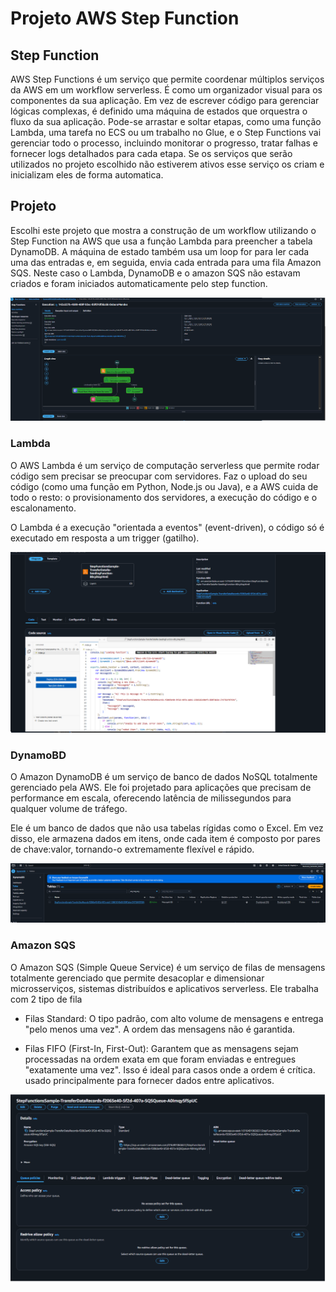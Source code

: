 # Projeto AWS Step Function

## Step Function
AWS Step Functions é um serviço que permite coordenar múltiplos serviços da AWS em um workflow serverless. É como um organizador visual para os componentes da sua aplicação. Em vez de escrever código para gerenciar lógicas complexas, é definido uma máquina de estados que orquestra o fluxo da sua aplicação. Pode-se arrastar e soltar etapas, como uma função Lambda, uma tarefa no ECS ou um trabalho no Glue, e o Step Functions vai gerenciar todo o processo, incluindo monitorar o progresso, tratar falhas e fornecer logs detalhados para cada etapa.
Se os serviços que serão utilizados no projeto escolhido não estiverem ativos esse serviço os criam e inicializam eles de forma automatica.

## Projeto
Escolhi este projeto que mostra a construção de um workflow utilizando o Step Function na AWS que usa a função Lambda para preencher a tabela DynamoDB. A máquina de estado também usa um loop for para ler cada uma das entradas e, em seguida, envia cada entrada para uma fila Amazon SQS.
Neste caso o Lambda, DynamoDB e o amazon SQS não estavam criados e foram iniciados automaticamente pelo step function. 

![Step Function](imagens/stepfunction.png)

### Lambda
O AWS Lambda é um serviço de computação serverless que permite rodar código sem precisar se preocupar com servidores. Faz o upload do seu código (como uma função em Python, Node.js ou Java), e a AWS cuida de todo o resto: o provisionamento dos servidores, a execução do código e o escalonamento.

O Lambda é a execução "orientada a eventos" (event-driven), o código só é executado em resposta a um trigger (gatilho).

![Lambda Criado pela step Function](imagens/lambda.png)

### DynamoBD 
O Amazon DynamoDB é um serviço de banco de dados NoSQL totalmente gerenciado pela AWS. Ele foi projetado para aplicações que precisam de performance em escala, oferecendo latência de milissegundos para qualquer volume de tráfego.

Ele é um banco de dados que não usa tabelas rígidas como o Excel. Em vez disso, ele armazena dados em itens, onde cada item é composto por pares de chave:valor, tornando-o extremamente flexível e rápido.

![Banco de Dados dynamoDB](imagens/dnamoDB.png)

### Amazon SQS
O Amazon SQS (Simple Queue Service) é um serviço de filas de mensagens totalmente gerenciado que permite desacoplar e dimensionar microsserviços, sistemas distribuídos e aplicativos serverless. Ele trabalha com 2 tipo de fila
* Filas Standard: O tipo padrão, com alto volume de mensagens e entrega "pelo menos uma vez". A ordem das mensagens não é garantida.

* Filas FIFO (First-In, First-Out): Garantem que as mensagens sejam processadas na ordem exata em que foram enviadas e entregues "exatamente uma vez". Isso é ideal para casos onde a ordem é crítica.
usado principalmente para fornecer dados entre aplicativos.

![Aazon SQS](imagens/SQS.png) 



